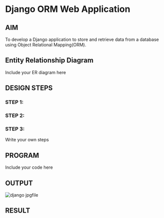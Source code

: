 # Django ORM Web Application

## AIM
To develop a Django application to store and retrieve data from a database using Object Relational Mapping(ORM).

## Entity Relationship Diagram

Include your ER diagram here

## DESIGN STEPS

### STEP 1:

### STEP 2:

### STEP 3:

Write your own steps

## PROGRAM

Include your code here

## OUTPUT

![django jpgfile](https://user-images.githubusercontent.com/127709117/229409139-03268c91-fd0b-4ecb-9202-c84535db8a3e.jpg)



## RESULT
